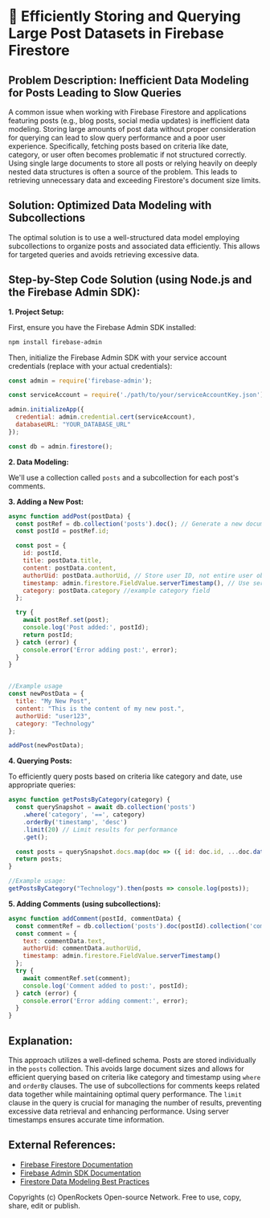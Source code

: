 # 🐞 Efficiently Storing and Querying Large Post Datasets in Firebase Firestore


## Problem Description:  Inefficient Data Modeling for Posts Leading to Slow Queries

A common issue when working with Firebase Firestore and applications featuring posts (e.g., blog posts, social media updates) is inefficient data modeling.  Storing large amounts of post data without proper consideration for querying can lead to slow query performance and a poor user experience.  Specifically, fetching posts based on criteria like date, category, or user often becomes problematic if not structured correctly.  Using single large documents to store all posts or relying heavily on deeply nested data structures is often a source of the problem. This leads to retrieving unnecessary data and exceeding Firestore's document size limits.

## Solution: Optimized Data Modeling with Subcollections

The optimal solution is to use a well-structured data model employing subcollections to organize posts and associated data efficiently.  This allows for targeted queries and avoids retrieving excessive data.


## Step-by-Step Code Solution (using Node.js and the Firebase Admin SDK):


**1. Project Setup:**

First, ensure you have the Firebase Admin SDK installed:

```bash
npm install firebase-admin
```

Then, initialize the Firebase Admin SDK with your service account credentials (replace with your actual credentials):

```javascript
const admin = require('firebase-admin');

const serviceAccount = require('./path/to/your/serviceAccountKey.json');

admin.initializeApp({
  credential: admin.credential.cert(serviceAccount),
  databaseURL: "YOUR_DATABASE_URL"
});

const db = admin.firestore();
```

**2. Data Modeling:**

We'll use a collection called `posts` and a subcollection for each post's comments.


**3. Adding a New Post:**

```javascript
async function addPost(postData) {
  const postRef = db.collection('posts').doc(); // Generate a new document ID
  const postId = postRef.id;

  const post = {
    id: postId,
    title: postData.title,
    content: postData.content,
    authorUid: postData.authorUid, // Store user ID, not entire user object
    timestamp: admin.firestore.FieldValue.serverTimestamp(), // Use server timestamp for accuracy
    category: postData.category //example category field
  };

  try {
    await postRef.set(post);
    console.log('Post added:', postId);
    return postId;
  } catch (error) {
    console.error('Error adding post:', error);
  }
}


//Example usage
const newPostData = {
  title: "My New Post",
  content: "This is the content of my new post.",
  authorUid: "user123",
  category: "Technology"
};

addPost(newPostData);
```

**4. Querying Posts:**

To efficiently query posts based on criteria like category and date, use appropriate queries:

```javascript
async function getPostsByCategory(category) {
  const querySnapshot = await db.collection('posts')
    .where('category', '==', category)
    .orderBy('timestamp', 'desc')
    .limit(20) // Limit results for performance
    .get();

  const posts = querySnapshot.docs.map(doc => ({ id: doc.id, ...doc.data() }));
  return posts;
}

//Example usage:
getPostsByCategory("Technology").then(posts => console.log(posts));
```


**5. Adding Comments (using subcollections):**

```javascript
async function addComment(postId, commentData) {
  const commentRef = db.collection('posts').doc(postId).collection('comments').doc();
  const comment = {
    text: commentData.text,
    authorUid: commentData.authorUid,
    timestamp: admin.firestore.FieldValue.serverTimestamp()
  };
  try {
    await commentRef.set(comment);
    console.log('Comment added to post:', postId);
  } catch (error) {
    console.error('Error adding comment:', error);
  }
}
```


## Explanation:

This approach utilizes a well-defined schema.  Posts are stored individually in the `posts` collection.  This avoids large document sizes and allows for efficient querying based on criteria like category and timestamp using `where` and `orderBy` clauses. The use of subcollections for comments keeps related data together while maintaining optimal query performance.  The `limit` clause in the query is crucial for managing the number of results, preventing excessive data retrieval and enhancing performance.  Using server timestamps ensures accurate time information.

## External References:

* [Firebase Firestore Documentation](https://firebase.google.com/docs/firestore)
* [Firebase Admin SDK Documentation](https://firebase.google.com/docs/admin/setup)
* [Firestore Data Modeling Best Practices](https://firebase.google.com/docs/firestore/manage-data/data-modeling)


Copyrights (c) OpenRockets Open-source Network. Free to use, copy, share, edit or publish.

